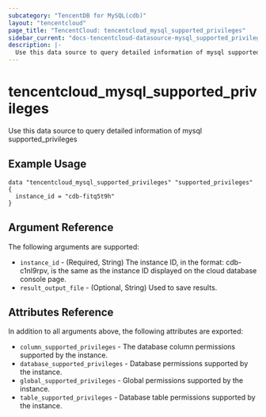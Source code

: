 ```yaml
---
subcategory: "TencentDB for MySQL(cdb)"
layout: "tencentcloud"
page_title: "TencentCloud: tencentcloud_mysql_supported_privileges"
sidebar_current: "docs-tencentcloud-datasource-mysql_supported_privileges"
description: |-
  Use this data source to query detailed information of mysql supported_privileges
---
```


# tencentcloud_mysql_supported_privileges

Use this data source to query detailed information of mysql supported_privileges

## Example Usage

```hcl
data "tencentcloud_mysql_supported_privileges" "supported_privileges" {
  instance_id = "cdb-fitq5t9h"
}
```

## Argument Reference

The following arguments are supported:

* `instance_id` - (Required, String) The instance ID, in the format: cdb-c1nl9rpv, is the same as the instance ID displayed on the cloud database console page.
* `result_output_file` - (Optional, String) Used to save results.

## Attributes Reference

In addition to all arguments above, the following attributes are exported:

* `column_supported_privileges` - The database column permissions supported by the instance.
* `database_supported_privileges` - Database permissions supported by the instance.
* `global_supported_privileges` - Global permissions supported by the instance.
* `table_supported_privileges` - Database table permissions supported by the instance.


